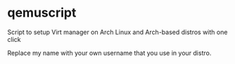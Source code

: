 # qemuscript
Script to setup Virt manager on Arch Linux and Arch-based distros with one click 

Replace my name with your own username that you use in your distro.
